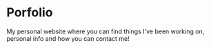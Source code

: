 # Porfolio
My personal website where you can find things I've been working on, personal info and how you can contact me! 
